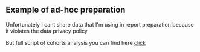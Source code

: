 ## Example of ad-hoc preparation

Unfortunately I cant share data that I'm using in report preparation because it violates the data privacy policy

But full script of cohorts analysis you can find here [click](ADHOC/cohorts_analysis.ipynb)
